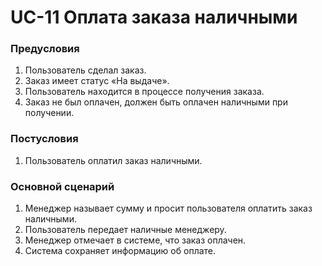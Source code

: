 # UC-11 Оплата заказа наличными

### Предусловия

1. Пользователь сделал заказ.
2. Заказ имеет статус «На выдаче».
3. Пользователь находится в процессе получения заказа.
4. Заказ не был оплачен, должен быть оплачен наличными при получении.

### Постусловия

1. Пользователь оплатил заказ наличными.

### Основной сценарий

1. Менеджер называет сумму и просит пользователя оплатить заказ наличными.
2. Пользователь передает наличные менеджеру.
2. Менеджер отмечает в системе, что заказ оплачен.
3. Система сохраняет информацию об оплате.

